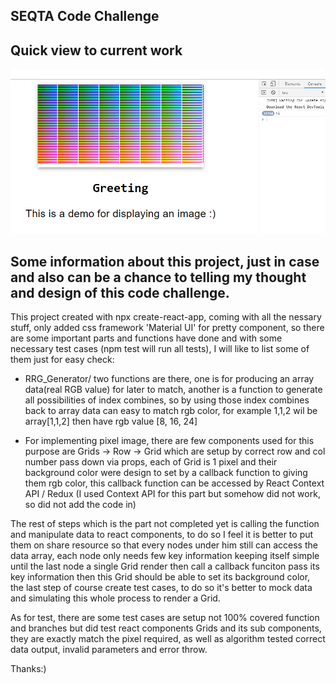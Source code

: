 SEQTA Code Challenge
---


Quick view to current work
---
![Upstream vs Origin](https://raw.githubusercontent.com/Seven-Bi/jsapp/features/screenshot/img.PNG)


Some information about this project, just in case and also can be a chance to telling my thought and design of this code challenge.
---

This project created with npx create-react-app, coming with all the nessary stuff, only added css framework 'Material UI' for pretty component,
so there are some important parts and functions have done and with some necessary test cases (npm test will run all tests), I will like to list 
some of them just for easy check:

- RRG_Generator/ two functions are there, one is for producing an array data(real RGB value) for later to match, another is a function to
  generate all possibilities of index combines, so by using those index combines back to array data can easy to match rgb color, for example
  1,1,2 wil be array[1,1,2] then have rgb value [8, 16, 24]
  
- For implementing pixel image, there are few components used for this purpose are Grids -> Row -> Grid which are setup by correct row and col number pass
  down via props, each of Grid is 1 pixel and their background color were design to set by a callback function to giving them rgb color, this callback function can
  be accessed by React Context API / Redux (I used Context API for this part but somehow did not work, so did not add the code in)
  
  
The rest of steps which is the part not completed yet is calling the function and manipulate data to react components, to do so I feel it is better to put them on share resource so that every nodes under him still can access the data array, each node only needs few key information keeping itself simple until the last node a single Grid render then call a callback funciton pass its key information then this Grid should be able to set its background color, the last step of course create test cases, to do so it's better to mock data and simulating this whole process to render a Grid.
  
As for test, there are some test cases are setup not 100% covered function and branches but did test react components Grids and its sub components, they are exactly
match the pixel required, as well as algorithm tested correct data output, invalid parameters and error throw.


Thanks:)
